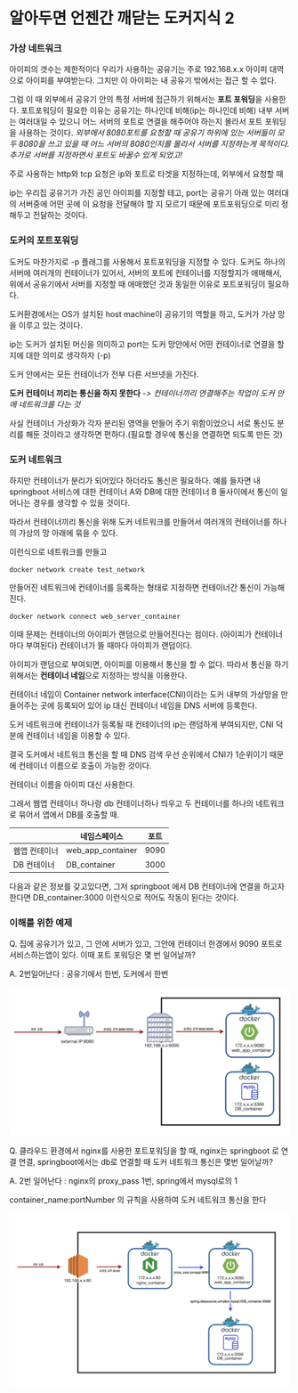 # 알아두면 언젠간 깨닫는 도커지식 2

### 가상 네트워크

아이피의 갯수는 제한적이다 우리가 사용하는 공유기는 주로 192.168.x.x 아이피 대역으로 아이피를 부여받는다. 그치만 이 아이피는 내 공유기 밖에서는 접근 할 수 없다.

그럼 이 때 외부에서 공유기 안의 특정 서버에 접근하기 위해서는 **포트 포워딩**을 사용한다. 포트포워딩이 필요한 이유는 공유기는 하나인데 비해(ip는 하나인데 비해) 내부 서버는 여러대일 수 있으니 어느 서버의 포트로 연결을 해주어야 하는지 몰라서 포트 포워딩을 사용하는 것이다. 
*외부에서 8080포트를 요청할 때 공유기 하위에 있는 서버들이 모두 8080을 쓰고 있을 때 어느 서버의 8080인지를 몰라서 서버를 지정하는게 목적이다. 추가로 서버를 지정하면서 포트도 바꿀수 있게 되었고!*

주로 사용하는 http와 tcp 요청은 ip와 포트로 타겟을 지정하는데, 외부에서 요청할 때

ip는 우리집 공유기가 가진 공인 아이피를 지정할 테고,
port는 공유기 아래 있는 여러대의 서버중에 어떤 곳에 이 요청을 전달해야 할 지 모르기 때문에 포트포워딩으로 미리 정해두고 전달하는 것이다.



### 도커의 포트포워딩

도커도 마찬가지로 -p 플래그를 사용해서 포트포워딩을 지정할 수 있다. 도커도 하나의 서버에 여러개의 컨테이너가 있어서, 서버의 포트에 컨테이너를 지정할지가 애매해서, 위에서 공유기에서 서버를 지정할 때 애매했던 것과 동일한 이유로 포트포워딩이 필요하다.

도커환경에서는 OS가 설치된 host machine이 공유기의 역할을 하고, 도커가 가상 망을 이루고 있는 것이다. 

ip는 도커가 설치된 머신을 의미하고
port는 도커 망안에서 어떤 컨테이너로 연결을 할지에 대한 의미로 생각하자 (-p)



도커 안에서는 모든 컨테이너가 전부 다른 서브넷을 가진다.

**도커 컨테이너 끼리는 통신을 하지 못한다** 
*-> 컨테이너끼리 연결해주는 작업이 도커 안에 네트워크를 다는 것*

사실 컨테이너 가상화가 각자 분리된 영역을 만들어 주기 위함이었으니 서로 통신도 분리를 해둔 것이라고 생각하면 편하다.(필요할 경우에 통신을 연결하면 되도록 만든 것)



### 도커 네트워크

하지만 컨테이너가 분리가 되어있다 하더라도 통신은 필요하다. 예를 들자면 내 springboot 서비스에 대한 컨테이너 A와 DB에 대한 컨테이너 B 둘사이에서 통신이 일어나는 경우를 생각할 수 있을 것이다.

따라서 컨테이너끼리 통신을 위해 도커 네트워크를 만들어서 여러개의 컨테이너를 하나의 가상의 망 아래에 묶을 수 있다.



이런식으로 네트워크를 만들고

```shell
docker network create test_network
```

만들어진 네트워크에 컨테이너를 등록하는 형태로 지정하면 컨테이너간 통신이 가능해진다.

```shell
docker network connect web_server_container
```



이때 문제는 컨테이너의 아이피가 랜덤으로 만들어진다는 점이다. (아이피가 컨테이너마다 부여된다) 컨테이너가 뜰 때마다 아이피가 랜덤이다.

아이피가 랜덤으로 부여되면, 아이피를 이용해서 통신을 할 수 없다. 따라서 통신을 하기위해서는 **컨테이너 네임**으로 지정하는 방식을 이용한다.

컨테이너 네임이 Container network interface(CNI)이라는 도커 내부의 가상망을 만들어주는 곳에 등록되어 있어 ip 대신 컨테이너 네임을 DNS 서버에 등록한다. 

도커 네트워크에 컨테이너가 등록될 때 컨테이너의 ip는 랜덤하게 부여되지만, CNI 덕분에 컨테이너 네임을 이용할 수 있다.

결국 도커에서 네트워크 통신을 할 때 DNS 검색 우선 순위에서 CNI가 1순위이기 때문에 컨테이너 이름으로 호출이 가능한 것이다.

컨테이너 이름을 아이피 대신 사용한다.



그래서 웹앱 컨테이너 하나랑 db 컨테이너하나 띄우고 두 컨테이너를 하나의 네트워크로 묶어서 앱에서 DB를 호출할 때.

|               | 네임스페이스      | 포트 |
| ------------- | ----------------- | ---- |
| 웹앱 컨테이너 | web_app_container | 9090 |
| DB 컨테이너   | DB_container      | 3000 |

다음과 같은 정보를 갖고있다면, 그저 springboot 에서 DB 컨테이너에 연결을 하고자 한다면 DB_container:3000 이런식으로 적어도 작동이 된다는 것이다.



### 이해를 위한 예제

Q. 집에 공유기가 있고, 그 안에 서버가 있고, 그안에 컨테이너 한경에서 9090 포트로 서비스하는앱이 있다. 이때 포트 포워딩은 몇 번 일어날까?

A. 2번일어난다 : 공유기에서 한번, 도커에서 한번 

![docker-forwarding](../resource/docker-forwarding1.png)



Q. 클라우드 환경에서 nginx를 사용한 포트포워딩을 할 때, nginx는 springboot 로 연결 연결, springboot에서는 db로 연결할 때 도커 네트워크 통신은 몇번 일어날까?

A. 2번 일어난다 : nginx의 proxy_pass 1번, spring에서 mysql로의 1

container_name:portNumber 의 규칙을 사용하여 도커 네트워크 통신을 한다

![docker-forwarding2](../resource/docker-forwarding2.png)

